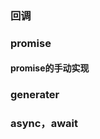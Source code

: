 <!--
 * @Author: qianqian.zhao
 * @Date: 2020-04-01 14:15:32
 * @LastEditors: qianqian.zhao
 * @LastEditTime: 2020-04-01 14:15:32
 * @Description: 
 -->

### 回调
### promise
  #### promise的手动实现
### generater
### async，await